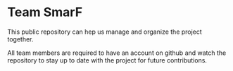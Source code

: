 # Team SmarF
This public repository can hep us manage and organize the project together.

All team members are required to have an account on github and watch the repository to stay up to date with the project for future contributions.
